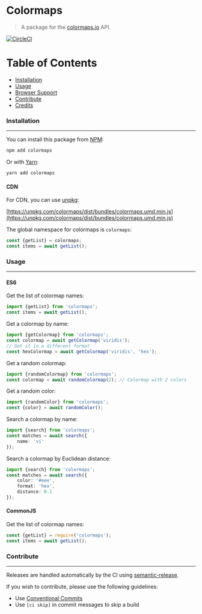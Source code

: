 # Colormaps

> A package for the [colormaps.io](https://colormaps.io) API.

[![CircleCI](https://circleci.com/gh/thesoftwarecompany/colormaps-client/tree/master.svg?style=svg&circle-token=ae40561a9bca04ea294850cf4245b536e7e521a1)](https://circleci.com/gh/thesoftwarecompany/colormaps-client/tree/master)


# Table of Contents

* [Installation](#installation)
* [Usage](#usage)
* [Browser Support](#browser-support)
* [Contribute](#contribute)
* [Credits](#credits)


### Installation
----------------
You can install this package from [NPM](https://www.npmjs.com):
```bash
npm add colormaps
```

Or with [Yarn](https://yarnpkg.com/en):
```bash
yarn add colormaps
```

#### CDN
For CDN, you can use [unpkg](https://unpkg.com):

[https://unpkg.com/colormaps/dist/bundles/colormaps.umd.min.js](https://unpkg.com/colormaps/dist/bundles/colormaps.umd.min.js)

The global namespace for colormaps is `colormaps`:
```js
const {getList} = colormaps;
const items = await getList();
```


### Usage
---------

#### ES6
Get the list of colormap names:
```ts
import {getList} from 'colormaps';
const items = await getList();
```

Get a colormap by name:
```ts
import {getColormap} from 'colormaps';
const colormap = await getColormap('viridis');
// Get it in a different format
const hexColormap = await getColormap('viridis', 'hex');
```

Get a random colormap:
```ts
import {randomColormap} from 'colormaps';
const colormap = await randomColormap(2); // Colormap with 2 colors
```

Get a random color:
```ts
import {randomColor} from 'colormaps';
const {color} = await randomColor();
```

Search a colormap by name:
```ts
import {search} from 'colormaps';
const matches = await search({
    name: 'vi'
});
```

Search a colormap by Euclidean distance:
```ts
import {search} from 'colormaps';
const matches = await search({
    color: '#eee',
    format: 'hex',
    distance: 0.1
});
```

#### CommonJS
Get the list of colormap names:
```ts
const {getList} = require('colormaps');
const items = await getList();
```


### Contribute
--------------
Releases are handled automatically by the CI using [semantic-release](https://github.com/semantic-release/semantic-release).

If you wish to contribute, please use the following guidelines:
* Use [Conventional Commits](https://conventionalcommits.org)
* Use `[ci skip]` in commit messages to skip a build

